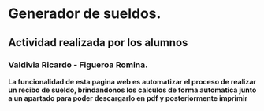 # Generador de sueldos. 

## **Actividad realizada por los alumnos**

### Valdivia Ricardo - Figueroa Romina. 

**La funcionalidad de esta pagina web es automatizar el proceso de realizar un recibo de sueldo, brindandonos los calculos de forma automatica junto a un apartado para poder descargarlo en pdf y posteriormente imprimir**
